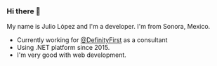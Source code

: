 ### Hi there 👋

My name is Julio López and I'm a developer. I'm from Sonora, Mexico.

- Currently working for [@DefinityFirst](https://github.com/sieena) as a consultant
- Using .NET platform since 2015.
- I'm very good with web development.
